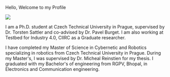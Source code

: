 Hello, Welcome to my Profile

![](images/PXL_20211029_144434151.PORTRAIT.jpg)

I am a Ph.D. student at Czech Technical University in Prague, supervised by Dr. Torsten Sattler and co-advised by Dr. Pavel Burget. I am also working at Testbed for Industry 4.0, CIIRC as a Graduate researcher. 

I have completed my Master of Science in Cybernetic and Robotics specializing in robotics from Czech Technical University in Prague. During my Master's, I was supervised by Dr. Micheal Reinstien for my thesis. I graduated with my Bachelor's of engineering from RGPV, Bhopal, in Electronics and Communication engineering.
